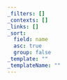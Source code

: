 ```yaml
---
_filters: []
_contexts: []
_links: []
_sort:
  field: name
  asc: true
  group: false
_template: ""
_templateName: ""
---
```

